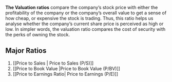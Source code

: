 **The Valuation ratios** compare the company’s stock price with either the profitability of the company or the company’s overall value to get a sense of how cheap, or expensive the stock is trading. Thus, this ratio helps us analyse whether the company’s current share price is perceived as high or low. In simpler words, the valuation ratio compares the cost of security with the perks of owning the stock.

## Major Ratios
1. [[Price to Sales | Price to Sales (P/S)]]
2. [[Price to Book Value |Price to Book Value (P/BV)]]
3. [[Price to Earnings Ratio|  Price to Earnings (P/E)]] 